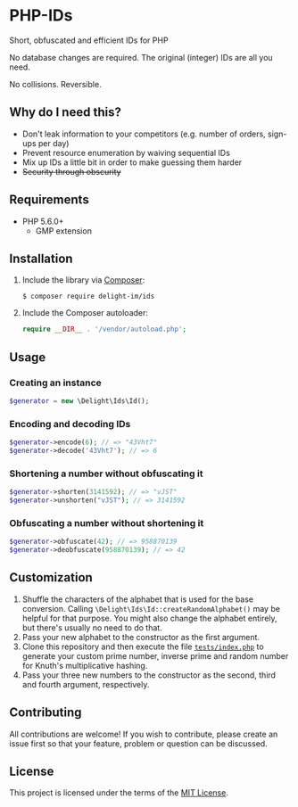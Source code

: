 # PHP-IDs

Short, obfuscated and efficient IDs for PHP

No database changes are required. The original (integer) IDs are all you need.

No collisions. Reversible.

## Why do I need this?

 * Don't leak information to your competitors (e.g. number of orders, sign-ups per day)
 * Prevent resource enumeration by waiving sequential IDs
 * Mix up IDs a little bit in order to make guessing them harder
 * ~~Security through obscurity~~

## Requirements

 * PHP 5.6.0+
   * GMP extension

## Installation

 1. Include the library via [Composer](https://getcomposer.org/):

    ```
    $ composer require delight-im/ids
    ```

 1. Include the Composer autoloader:

    ```php
    require __DIR__ . '/vendor/autoload.php';
    ```

## Usage

### Creating an instance

```php
$generator = new \Delight\Ids\Id();
```

### Encoding and decoding IDs

```php
$generator->encode(6); // => "43Vht7"
$generator->decode('43Vht7'); // => 6
```

### Shortening a number without obfuscating it

```php
$generator->shorten(3141592); // => "vJST"
$generator->unshorten("vJST"); // => 3141592
```

### Obfuscating a number without shortening it

```php
$generator->obfuscate(42); // => 958870139
$generator->deobfuscate(958870139); // => 42
```

## Customization

 1. Shuffle the characters of the alphabet that is used for the base conversion. Calling `\Delight\Ids\Id::createRandomAlphabet()` may be helpful for that purpose. You might also change the alphabet entirely, but there's usually no need to do that.
 1. Pass your new alphabet to the constructor as the first argument.
 1. Clone this repository and then execute the file [`tests/index.php`](tests/index.php) to generate your custom prime number, inverse prime and random number for Knuth's multiplicative hashing.
 1. Pass your three new numbers to the constructor as the second, third and fourth argument, respectively.

## Contributing

All contributions are welcome! If you wish to contribute, please create an issue first so that your feature, problem or question can be discussed.

## License

This project is licensed under the terms of the [MIT License](https://opensource.org/licenses/MIT).
